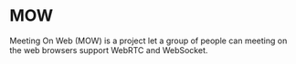 MOW
===

Meeting On Web (MOW) is a project let a group of people can meeting on the web browsers support WebRTC and WebSocket.
